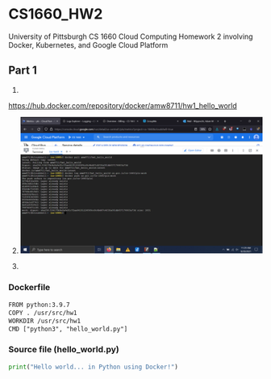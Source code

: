 # CS1660_HW2
University of Pittsburgh CS 1660 Cloud Computing Homework 2 involving Docker, Kubernetes, and Google Cloud Platform


## Part 1

1. 
https://hub.docker.com/repository/docker/amw8711/hw1_hello_world

2. ![](Docker/Screenshots/Part1-1.png)

3.

### Dockerfile

```
FROM python:3.9.7
COPY . /usr/src/hw1
WORKDIR /usr/src/hw1
CMD ["python3", "hello_world.py"]
```

### Source file (hello_world.py)

```py
print("Hello world... in Python using Docker!")
```